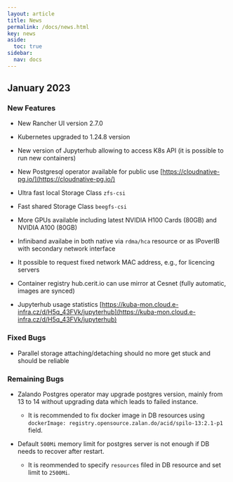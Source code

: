 ```yaml
---
layout: article
title: News
permalink: /docs/news.html
key: news
aside:
  toc: true
sidebar:
  nav: docs
---
```

## January 2023

### New Features

* New Rancher UI version 2.7.0

* Kubernetes upgraded to 1.24.8 version

* New version of Jupyterhub allowing to access K8s API (it is possible to run new containers)

* New Postgresql operator available for public use [https://cloudnative-pg.io/](https://cloudnative-pg.io/)

* Ultra fast local Storage Class `zfs-csi`

* Fast shared Storage Class `beegfs-csi`

* More GPUs available including latest NVIDIA H100 Cards (80GB) and NVIDIA A100 (80GB)

* Infiniband availabe in both native via `rdma/hca` resource or as IPoverIB with secondary network interface

* It possible to request fixed network MAC address, e.g., for licencing servers

* Container registry hub.cerit.io can use mirror at Cesnet (fully automatic, images are synced)

* Jupyterhub usage statistics [https://kuba-mon.cloud.e-infra.cz/d/H5q_43FVk/jupyterhub](https://kuba-mon.cloud.e-infra.cz/d/H5q_43FVk/jupyterhub)

### Fixed Bugs

* Parallel storage attaching/detaching should no more get stuck and should be reliable

### Remaining Bugs

* Zalando Postgres operator may upgrade postgres version, mainly from 13 to 14 without upgrading data which leads to failed instance. 

  * It is recommended to fix docker image in DB resources using `dockerImage: registry.opensource.zalan.do/acid/spilo-13:2.1-p1` field.

* Default `500Mi` memory limit for postgres server is not enough if DB needs to recover after restart.
 
  * It is reommended to specify `resources` filed in DB resource and set limit to `2500Mi`.

